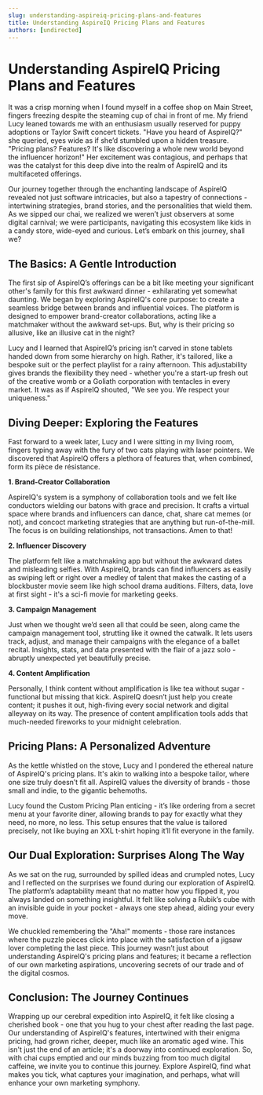 ```yaml
---
slug: understanding-aspireiq-pricing-plans-and-features
title: Understanding AspireIQ Pricing Plans and Features
authors: [undirected]
---
```



# Understanding AspireIQ Pricing Plans and Features

It was a crisp morning when I found myself in a coffee shop on Main Street, fingers freezing despite the steaming cup of chai in front of me. My friend Lucy leaned towards me with an enthusiasm usually reserved for puppy adoptions or Taylor Swift concert tickets. "Have you heard of AspireIQ?" she queried, eyes wide as if she’d stumbled upon a hidden treasure. "Pricing plans? Features? It's like discovering a whole new world beyond the influencer horizon!" Her excitement was contagious, and perhaps that was the catalyst for this deep dive into the realm of AspireIQ and its multifaceted offerings.

Our journey together through the enchanting landscape of AspireIQ revealed not just software intricacies, but also a tapestry of connections - intertwining strategies, brand stories, and the personalities that wield them. As we sipped our chai, we realized we weren’t just observers at some digital carnival; we were participants, navigating this ecosystem like kids in a candy store, wide-eyed and curious. Let’s embark on this journey, shall we?

## The Basics: A Gentle Introduction

The first sip of AspireIQ’s offerings can be a bit like meeting your significant other's family for this first awkward dinner - exhilarating yet somewhat daunting. We began by exploring AspireIQ's core purpose: to create a seamless bridge between brands and influential voices. The platform is designed to empower brand-creator collaborations, acting like a matchmaker without the awkward set-ups. But, why is their pricing so allusive, like an illusive cat in the night?

Lucy and I learned that AspireIQ’s pricing isn’t carved in stone tablets handed down from some hierarchy on high. Rather, it's tailored, like a bespoke suit or the perfect playlist for a rainy afternoon. This adjustability gives brands the flexibility they need - whether you're a start-up fresh out of the creative womb or a Goliath corporation with tentacles in every market. It was as if AspireIQ shouted, "We see you. We respect your uniqueness."

## Diving Deeper: Exploring the Features

Fast forward to a week later, Lucy and I were sitting in my living room, fingers typing away with the fury of two cats playing with laser pointers. We discovered that AspireIQ offers a plethora of features that, when combined, form its pièce de résistance.

**1. Brand-Creator Collaboration**

AspireIQ's system is a symphony of collaboration tools and we felt like conductors wielding our batons with grace and precision. It crafts a virtual space where brands and influencers can dance, chat, share cat memes (or not), and concoct marketing strategies that are anything but run-of-the-mill. The focus is on building relationships, not transactions. Amen to that!

**2. Influencer Discovery**

The platform felt like a matchmaking app but without the awkward dates and misleading selfies. With AspireIQ, brands can find influencers as easily as swiping left or right over a medley of talent that makes the casting of a blockbuster movie seem like high school drama auditions. Filters, data, love at first sight - it's a sci-fi movie for marketing geeks.

**3. Campaign Management**

Just when we thought we’d seen all that could be seen, along came the campaign management tool, strutting like it owned the catwalk. It lets users track, adjust, and manage their campaigns with the elegance of a ballet recital. Insights, stats, and data presented with the flair of a jazz solo - abruptly unexpected yet beautifully precise.

**4. Content Amplification**

Personally, I think content without amplification is like tea without sugar - functional but missing that kick. AspireIQ doesn’t just help you create content; it pushes it out, high-fiving every social network and digital alleyway on its way. The presence of content amplification tools adds that much-needed fireworks to your midnight celebration.

## Pricing Plans: A Personalized Adventure

As the kettle whistled on the stove, Lucy and I pondered the ethereal nature of AspireIQ's pricing plans. It's akin to walking into a bespoke tailor, where one size truly doesn’t fit all. AspireIQ values the diversity of brands - those small and indie, to the gigantic behemoths.

Lucy found the Custom Pricing Plan enticing - it’s like ordering from a secret menu at your favorite diner, allowing brands to pay for exactly what they need, no more, no less. This setup ensures that the value is tailored precisely, not like buying an XXL t-shirt hoping it’ll fit everyone in the family.

## Our Dual Exploration: Surprises Along The Way

As we sat on the rug, surrounded by spilled ideas and crumpled notes, Lucy and I reflected on the surprises we found during our exploration of AspireIQ. The platform’s adaptability meant that no matter how you flipped it, you always landed on something insightful. It felt like solving a Rubik’s cube with an invisible guide in your pocket - always one step ahead, aiding your every move.

We chuckled remembering the "Aha!" moments - those rare instances where the puzzle pieces click into place with the satisfaction of a jigsaw lover completing the last piece. This journey wasn’t just about understanding AspireIQ's pricing plans and features; it became a reflection of our own marketing aspirations, uncovering secrets of our trade and of the digital cosmos.

## Conclusion: The Journey Continues

Wrapping up our cerebral expedition into AspireIQ, it felt like closing a cherished book - one that you hug to your chest after reading the last page. Our understanding of AspireIQ's features, intertwined with their enigma pricing, had grown richer, deeper, much like an aromatic aged wine. This isn't just the end of an article; it's a doorway into continued exploration. So, with chai cups emptied and our minds buzzing from too much digital caffeine, we invite you to continue this journey. Explore AspireIQ, find what makes you tick, what captures your imagination, and perhaps, what will enhance your own marketing symphony.